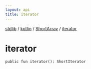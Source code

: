 ```yaml
---
layout: api
title: iterator
---
```

[stdlib](../../index.md) / [kotlin](../index.md) / [ShortArray](index.md) / [iterator](iterator.md)

# iterator

```
public fun iterator(): ShortIterator
```
